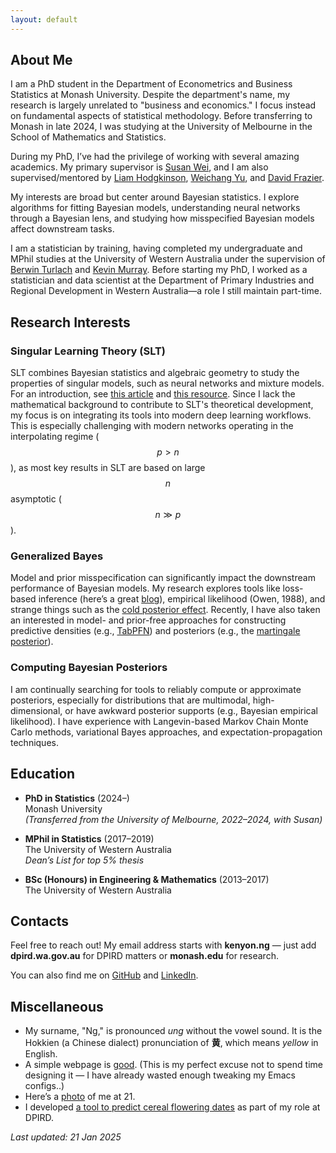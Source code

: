 ```yaml
---
layout: default
---
```


## About Me  

I am a PhD student in the Department of Econometrics and Business Statistics at
Monash University. Despite the department's name, my research is largely
unrelated to "business and economics." I focus instead on fundamental aspects
of statistical methodology. Before transferring to Monash in late 2024, I was
studying at the University of Melbourne in the School of Mathematics and
Statistics.

During my PhD, I’ve had the privilege of working with several amazing academics.
My primary supervisor is [Susan Wei](https://www.suswei.com/), and I am also
supervised/mentored by [Liam Hodgkinson](https://www.liamhodgkinson.com/),
[Weichang Yu](https://sites.google.com/view/weichangyu/about), and [David
Frazier](https://dtfrazier.netlify.app/).

My interests are broad but center around Bayesian statistics. I explore
algorithms for fitting Bayesian models, understanding neural networks through a
Bayesian lens, and studying how misspecified Bayesian models affect downstream
tasks.

I am a statistician by training, having completed my undergraduate and MPhil
studies at the University of Western Australia under the supervision of [Berwin
Turlach](https://staffhome.ecm.uwa.edu.au/~00043886/) and [Kevin
Murray](https://research-repository.uwa.edu.au/en/persons/kevin-murray). Before
starting my PhD, I worked as a statistician and data scientist at the Department
of Primary Industries and Regional Development in Western Australia—a role I
still maintain part-time.


## Research Interests

### Singular Learning Theory (SLT)
SLT combines Bayesian statistics and algebraic geometry to study the properties
of singular models, such as neural networks and mixture models. For an
introduction, see [this
article](https://www.lesswrong.com/posts/xRWsfGfvDAjRWXcnG/dslt-0-distilling-singular-learning-theory)
and [this
resource](https://sites.google.com/view/sumiowatanabe/home/singular-learning-theory).
Since I lack the mathematical background to contribute to SLT's theoretical
development, my focus is on integrating its tools into modern deep learning
workflows. This is especially challenging with modern networks operating in the
interpolating regime ($$p > n$$), as most key results in SLT are based on large
$$n$$ asymptotic ($$n \gg p$$).


### Generalized Bayes
Model and prior misspecification can significantly impact the downstream
performance of Bayesian models. My research explores tools like loss-based
inference (here’s a great
[blog](http://www.lorenzopacchiardi.me/blog/2021/generalizedBayes/)), empirical
likelihood (Owen, 1988), and strange things such as the [cold posterior
effect](https://arxiv.org/abs/2002.02405). Recently, I have also taken an
interested in model- and prior-free approaches for constructing predictive
densities (e.g., [TabPFN](https://arxiv.org/abs/2112.10510)) and posteriors
(e.g., the [martingale posterior](https://arxiv.org/abs/2103.15671)).


### Computing Bayesian Posteriors
I am continually searching for tools to reliably compute or approximate
posteriors, especially for distributions that are multimodal, high-dimensional,
or have awkward posterior supports (e.g., Bayesian empirical likelihood). I have
experience with Langevin-based Markov Chain Monte Carlo methods, variational
Bayes approaches, and expectation-propagation techniques.




## Education

- **PhD in Statistics** (2024–)  
  Monash University  
  *(Transferred from the University of Melbourne, 2022–2024, with Susan)*  

- **MPhil in Statistics** (2017–2019)  
  The University of Western Australia  
  *Dean’s List for top 5% thesis*  

- **BSc (Honours) in Engineering & Mathematics** (2013–2017)  
  The University of Western Australia  


## Contacts  

Feel free to reach out! My email address starts with **kenyon.ng** — just add **dpird.wa.gov.au** for DPIRD matters or **monash.edu** for research.  

You can also find me on [GitHub](https://github.com/weiyaw) and [LinkedIn](https://www.linkedin.com/in/kenyon-ng).  


## Miscellaneous  

- My surname, "Ng," is pronounced *ung* without the vowel sound. It is the
  Hokkien (a Chinese dialect) pronunciation of **黄**, which means *yellow* in
  English.
- A simple webpage is [good](https://motherfuckingwebsite.com). (This is my
  perfect excuse not to spend time designing it — I have already wasted enough
  tweaking my Emacs configs..)
- Here’s a [photo](./profile.png) of me at 21.
- I developed [a tool to predict cereal flowering dates](https://fp.dpird.app/)
  as part of my role at DPIRD.
  
*Last updated: 21 Jan 2025*




<script type="text/javascript" async
  src="https://cdn.jsdelivr.net/npm/mathjax@3/es5/tex-chtml.js"> </script>

